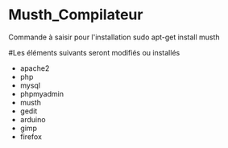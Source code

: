 # Musth_Compilateur

Commande à saisir pour l'installation
sudo apt-get install musth


#Les éléments suivants seront modifiés ou installés

- apache2
- php
- mysql
- phpmyadmin
- musth
- gedit
- arduino
- gimp
- firefox

